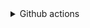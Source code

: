 
<details>
<summary>Github actions</summary>

1. [Publish your GitHub Action to Marketplace in only 5 minutes](https://youtu.be/VjBMAzf4uNU)
1. [Running a CRON Job with GitHub Actions](https://docs.getnacelle.com/deployment/scheduled-builds-github-actions.html#add-the-webhook-url)
1. [How to Execute a Cron Job on Mac With Crontab](https://betterprogramming.pub/how-to-execute-a-cron-job-on-mac-with-crontab-b2decf2968eb)
1. [Scheduling Jobs With Crontab on macOS](https://betterprogramming.pub/https-medium-com-ratik96-scheduling-jobs-with-crontab-on-macos-add5a8b26c30)
1. [How to handle secrets in GitHub Actions #shorts](https://www.youtube.com/shorts/1tD7km5jK70)
1. [Setting up a CI/CD Pipeline with GitHub Actions & Netlify](https://youtu.be/KIvDWeTXbQk)
1. [Deploy Production React App to Netlify (Github and CI/CD)](https://youtu.be/TVb05-_vdSc)
1. [Github 액션으로 스케쥴링 작업하기](https://yceffort.kr/2020/07/cron-job-with-github-actions)
1. [Github Actions: configure the schedule](https://docs.getnacelle.com/deployment/scheduled-builds-github-actions.html#configure-the-schedule)
1. [github action으로 cron schedule 무료로](https://trend21c.tistory.com/m/2153)
1. [Github: n8n-io/n8n, automation](https://github.com/n8n-io/n8n)

</details>
